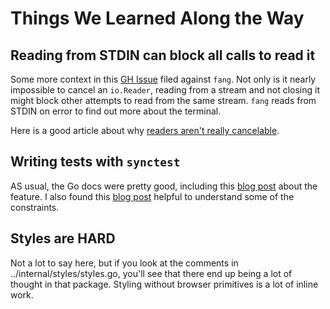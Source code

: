 # Things We Learned Along the Way

## Reading from STDIN can block all calls to read it
Some more context in this [GH Issue](https://github.com/charmbracelet/fang/issues/60) filed against `fang`.
Not only is it nearly impossible to cancel an `io.Reader`, reading from a stream and not closing it might block other attempts to read from the same stream.
`fang` reads from STDIN on error to find out more about the terminal.

Here is a good article about why [readers aren't really cancelable](https://benjamincongdon.me/blog/2020/04/23/Cancelable-Reads-in-Go/).

## Writing tests with `synctest`
AS usual, the Go docs were pretty good, including this [blog post](https://go.dev/blog/synctest) about the feature.
I also found this [blog post](https://victoriametrics.com/blog/go-synctest/) helpful to understand some of the constraints.

## Styles are HARD
Not a lot to say here, but if you look at the comments in ../internal/styles/styles.go, you'll see that there end up being a lot of thought in that package.
Styling without browser primitives is a lot of inline work.